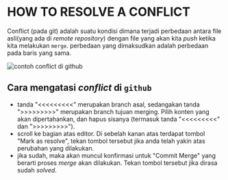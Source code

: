 # HOW TO RESOLVE A CONFLICT

Conflict (pada git) adalah suatu kondisi dimana terjadi perbedaan antara file asli(yang ada di _remote repository_) dengan file yang akan kita _push_ ketika kita melakukan `merge`. perbedaan yang dimaksudkan adalah perbedaan pada baris yang sama.

![contoh conflict di github][0]

## Cara mengatasi _conflict_ di `github`
- tanda "<<<<<<<<<" merupakan branch asal, sedangakan tanda ">>>>>>>>>" merupakan branch tujuan merging. Pilih konten yang akan dipertahankan, dan hapus sisanya (termasuk tanda "<<<<<<<<<" dan ">>>>>>>>>").
- scroll ke bagian atas editor. Di sebelah kanan atas terdapat tombol "Mark as resolve", tekan tombol tersebut jika anda telah yakin atas perubahan yang dilakukan.
- jika sudah, maka akan muncul konfirmasi untuk "Commit Merge" yang berarti proses _merge_ akan dilakukan. Tekan tombol tersebut jika dirasa sudah _solved_.






[0]: https://help.github.com/assets/images/help/pull_requests/view-merge-conflict-with-markers.png